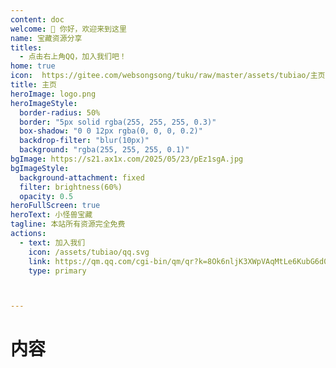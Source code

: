 ```yaml
---
content: doc
welcome: 👋 你好，欢迎来到这里
name: 宝藏资源分享
titles:
  - 点击右上角QQ，加入我们吧！
home: true
icon:  https://gitee.com/websongsong/tuku/raw/master/assets/tubiao/主页.svg
title: 主页
heroImage: logo.png
heroImageStyle:
  border-radius: 50%
  border: "5px solid rgba(255, 255, 255, 0.3)"
  box-shadow: "0 0 12px rgba(0, 0, 0, 0.2)"
  backdrop-filter: "blur(10px)"
  background: "rgba(255, 255, 255, 0.1)"
bgImage: https://s21.ax1x.com/2025/05/23/pEz1sgA.jpg
bgImageStyle:
  background-attachment: fixed
  filter: brightness(60%)
  opacity: 0.5
heroFullScreen: true
heroText: 小怪兽宝藏
tagline: 本站所有资源完全免费
actions:
  - text: 加入我们
    icon: /assets/tubiao/qq.svg
    link: https://qm.qq.com/cgi-bin/qm/qr?k=8Ok6nljK3XWpVAqMtLe6KubG6d035Waw&jump_from=webapi&authKey=+iTAqDLuQmLtHR3j18OSSEdZecln12Hiu/JrmqOk1eDNh1Ixo6WffbJ+HS9dYYtf
    type: primary



---
```

<script setup>
import data from '@data/home.json'
</script>

# 内容

<VPBanner
    v-for="val in data.banner"
    :key="val.name"
    :class="`banner-${val.name}`"
    v-bind="val"
    :actions='val.name && [{ text: "进入专区", link:`/${val.name}/` }]' />


